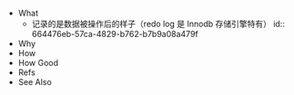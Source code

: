 - What
	- 记录的是数据被操作后的样子（redo log 是 Innodb 存储引擎特有）
	  id:: 664476eb-57ca-4829-b762-b7b9a08a479f
- Why
- How
- How Good
- Refs
- See Also